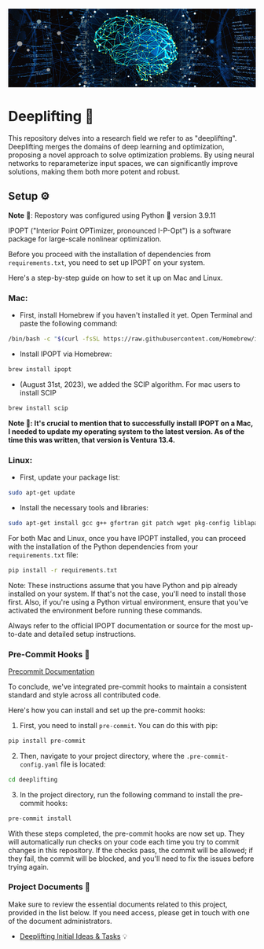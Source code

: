 ![](https://github.com/sun-umn/Deeplifting/blob/main/deeplifting.png)

# Deeplifting 🧠
This repository delves into a research field we refer to as "deeplifting". Deeplifting merges the domains of deep learning and optimization, proposing a novel approach to solve optimization problems. By using neural networks to reparameterize input spaces, we can significantly improve solutions, making them both more potent and robust.

## Setup ⚙️
**Note** 📝: Repostory was configured using Python 🐍 version 3.9.11

IPOPT ("Interior Point OPTimizer, pronounced I-P-Opt") is a software package for large-scale nonlinear optimization.

Before you proceed with the installation of dependencies from `requirements.txt`, you need to set up IPOPT on your system.

Here's a step-by-step guide on how to set it up on Mac and Linux.

### Mac:

- First, install Homebrew if you haven't installed it yet. Open Terminal and paste the following command:

```bash
/bin/bash -c "$(curl -fsSL https://raw.githubusercontent.com/Homebrew/install/HEAD/install.sh)"
```

- Install IPOPT via Homebrew:

```bash
brew install ipopt
```

- (August 31st, 2023), we added the SCIP algorithm. For mac users to install SCIP

```bash
brew install scip
```

**Note 📝: It's crucial to mention that to successfully install IPOPT on a Mac, I needed to update my operating system to the latest version. As of the time this was written, that version is Ventura 13.4.**

### Linux:

- First, update your package list:

```bash
sudo apt-get update
```

- Install the necessary tools and libraries:

```bash
sudo apt-get install gcc g++ gfortran git patch wget pkg-config liblapack-dev libmetis-dev libmumps-seq-dev libblas-dev coinor-libipopt-dev
```

For both Mac and Linux, once you have IPOPT installed, you can proceed with the installation of the Python dependencies from your `requirements.txt` file:

```bash
pip install -r requirements.txt
```

Note: These instructions assume that you have Python and pip already installed on your system. If that's not the case, you'll need to install those first. Also, if you're using a Python virtual environment, ensure that you've activated the environment before running these commands.

Always refer to the official IPOPT documentation or source for the most up-to-date and detailed setup instructions.

### Pre-Commit Hooks 🤖
[Precommit Documentation](https://pre-commit.com)

To conclude, we've integrated pre-commit hooks to maintain a consistent standard and style across all contributed code.

Here's how you can install and set up the pre-commit hooks:

1. First, you need to install `pre-commit`. You can do this with pip:

```bash
pip install pre-commit
```

2. Then, navigate to your project directory, where the `.pre-commit-config.yaml` file is located:

```bash
cd deeplifting
```

3. In the project directory, run the following command to install the pre-commit hooks:

```bash
pre-commit install
```

With these steps completed, the pre-commit hooks are now set up. They will automatically run checks on your code each time you try to commit changes in this repository. If the checks pass, the commit will be allowed; if they fail, the commit will be blocked, and you'll need to fix the issues before trying again.

### Project Documents 📃

Make sure to review the essential documents related to this project, provided in the list below. If you need access, please get in touch with one of the document administrators.

-  [Deeplifting Initial Ideas & Tasks](https://docs.google.com/document/d/1SN8HvfS9WYqoirlbcRCgr1iush3Vrgw9o4GqonQ6qk8/edit) 💡



